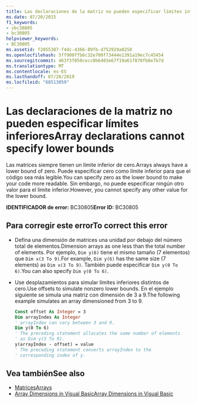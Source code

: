 ```yaml
---
title: Las declaraciones de la matriz no pueden especificar límites inferiores
ms.date: 07/20/2015
f1_keywords:
- vbc30805
- bc30805
helpviewer_keywords:
- BC30805
ms.assetid: f2055387-f4dc-4366-89fb-d752929a0258
ms.openlocfilehash: 5ff900ffb6c32e700f73444e1391a19ec7c45454
ms.sourcegitcommit: 463f3f050cecc0b6403e67f19a61f870fb8e7b7d
ms.translationtype: MT
ms.contentlocale: es-ES
ms.lasthandoff: 07/26/2019
ms.locfileid: "68513059"
---
```

# <a name="array-declarations-cannot-specify-lower-bounds"></a><span data-ttu-id="79cda-102">Las declaraciones de la matriz no pueden especificar límites inferiores</span><span class="sxs-lookup"><span data-stu-id="79cda-102">Array declarations cannot specify lower bounds</span></span>

<span data-ttu-id="79cda-103">Las matrices siempre tienen un límite inferior de cero.</span><span class="sxs-lookup"><span data-stu-id="79cda-103">Arrays always have a lower bound of zero.</span></span> <span data-ttu-id="79cda-104">Puede especificar cero como límite inferior para que el código sea más legible.</span><span class="sxs-lookup"><span data-stu-id="79cda-104">You can specify zero as the lower bound to make your code more readable.</span></span> <span data-ttu-id="79cda-105">Sin embargo, no puede especificar ningún otro valor para el límite inferior.</span><span class="sxs-lookup"><span data-stu-id="79cda-105">However, you cannot specify any other value for the lower bound.</span></span>

<span data-ttu-id="79cda-106">**IDENTIFICADOR de error:** BC30805</span><span class="sxs-lookup"><span data-stu-id="79cda-106">**Error ID:** BC30805</span></span>

## <a name="to-correct-this-error"></a><span data-ttu-id="79cda-107">Para corregir este error</span><span class="sxs-lookup"><span data-stu-id="79cda-107">To correct this error</span></span>

- <span data-ttu-id="79cda-108">Defina una dimensión de matrices una unidad por debajo del número total de elementos.</span><span class="sxs-lookup"><span data-stu-id="79cda-108">Dimension arrays as one less than the total number of elements.</span></span> <span data-ttu-id="79cda-109">Por ejemplo, `Dim y(6)` tiene el mismo tamaño (7 elementos) que `Dim x(3 To 9)`.</span><span class="sxs-lookup"><span data-stu-id="79cda-109">For example, `Dim y(6)` has the same size (7 elements) as `Dim x(3 To 9)`.</span></span> <span data-ttu-id="79cda-110">También puede especificar `Dim y(0 To 6)`.</span><span class="sxs-lookup"><span data-stu-id="79cda-110">You can also specify `Dim y(0 To 6)`.</span></span>

- <span data-ttu-id="79cda-111">Use desplazamientos para simular límites inferiores distintos de cero.</span><span class="sxs-lookup"><span data-stu-id="79cda-111">Use offsets to simulate nonzero lower bounds.</span></span> <span data-ttu-id="79cda-112">En el ejemplo siguiente se simula una matriz con dimensión de 3 a 9.</span><span class="sxs-lookup"><span data-stu-id="79cda-112">The following example simulates an array dimensioned from 3 to 9.</span></span>

  ```vb
  Const offset As Integer = 3
  Dim arrayIndex As Integer
  ' arrayIndex can vary between 3 and 9.
  Dim y(0 To 6)
  ' The preceding statement allocates the same number of elements
  ' as Dim y(3 To 9).
  y(arrayIndex - offset) = value
  ' The preceding statement converts arrayIndex to the
  ' corresponding index of y.
  ```

## <a name="see-also"></a><span data-ttu-id="79cda-113">Vea también</span><span class="sxs-lookup"><span data-stu-id="79cda-113">See also</span></span>

- [<span data-ttu-id="79cda-114">Matrices</span><span class="sxs-lookup"><span data-stu-id="79cda-114">Arrays</span></span>](../../visual-basic/programming-guide/language-features/arrays/index.md)
- [<span data-ttu-id="79cda-115">Array Dimensions in Visual Basic</span><span class="sxs-lookup"><span data-stu-id="79cda-115">Array Dimensions in Visual Basic</span></span>](../../visual-basic/programming-guide/language-features/arrays/array-dimensions.md)
